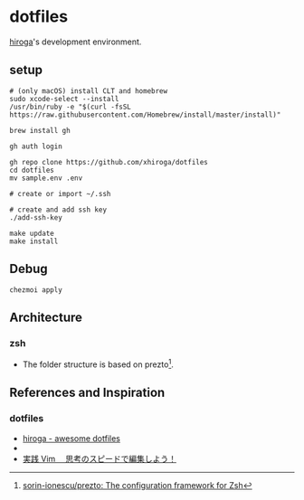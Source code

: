 # dotfiles

[hiroga](https://github.com/xhiroga)'s development environment.

## setup

```shell script
# (only macOS) install CLT and homebrew
sudo xcode-select --install
/usr/bin/ruby -e "$(curl -fsSL https://raw.githubusercontent.com/Homebrew/install/master/install)"

brew install gh

gh auth login

gh repo clone https://github.com/xhiroga/dotfiles
cd dotfiles
mv sample.env .env

# create or import ~/.ssh

# create and add ssh key
./add-ssh-key

make update
make install
```

## Debug

```shell
chezmoi apply
```

## Architecture

### zsh

- The folder structure is based on prezto[^sorin-ionescu/prezto].

## References and Inspiration

### dotfiles

- [hiroga - awesome dotfiles](https://hiroga.notion.site/awesome-dotfiles-602a35a6001347f6a79f2e4ed53e0302)
- [^sorin-ionescu/prezto]: [sorin\-ionescu/prezto: The configuration framework for Zsh](https://github.com/sorin-ionescu/prezto)
- [実践 Vim 　思考のスピードで編集しよう！](https://amzn.to/2RO11fr)
